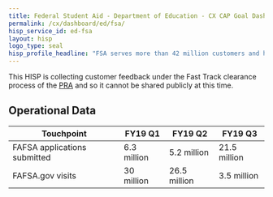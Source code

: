 ```yaml
---
title: Federal Student Aid - Department of Education - CX CAP Goal Dashboard
permalink: /cx/dashboard/ed/fsa/
hisp_service_id: ed-fsa
layout: hisp
logo_type: seal
hisp_profile_headline: "FSA serves more than 42 million customers and has a lending portfolio of more than 1.3 trillion dollars"
---
```

<p>This HISP is collecting customer feedback under the Fast Track clearance process of the <a href="https://digital.gov/resources/paperwork-reduction-act-fast-track-process/">PRA</a> and so it cannot be shared publicly at this time.</p>

<h2 class="cx-section-heading">Operational Data</h2>

| Touchpoint                   | FY19 Q1     | FY19 Q2      | FY19 Q3      |
|------------------------------|-------------|--------------|--------------|
| FAFSA applications submitted | 6.3 million | 5.2 million  | 21.5 million |
| FAFSA.gov visits             | 30 million  | 26.5 million | 3.5 million  |

